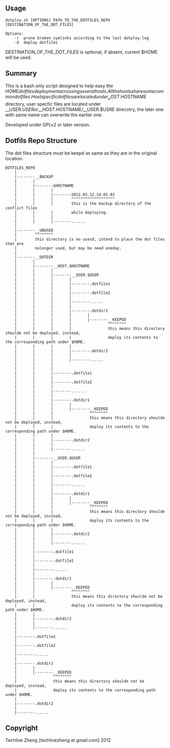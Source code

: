 Usage
-----

	dotploy.sh [OPTIONS] PATH_TO_THE_DOTFILES_REPO [DESTINATION_OF_THE_DOT_FILES]

	Options:
		-r	prune broken symlinks according to the last dotploy.log
		-d	deploy dotfiles

DESTINATION_OF_THE_DOT_FILES is optional, if absent, current $HOME will be used.

Summary
-------

This is a bash only script designed to help easy the $HOME dot files deployment
acrossing several hosts. All the hosts share some common dot files. Host specific
dot files are located under __HOST.$HOSTNAME directory, user specfic files are
located under \_\_USER.$USER or \_\_HOST.$HOSTNAME/\_\_USER.$USRE direcotry, the later
one with same name can overwrite the earlier one.


Developed under GPLv2 or later version.

Dotfils Repo Structure
----------------------

The dot files structure must be keepd as same as they are in the original location.

	DOTFILES_REPO
		|
		|--------__BACKUP
		|		|
		|		|--------$HOSTNAME
		|		|		|
		|		|		|--------2012.03.12.14.05.03
		|		|		|        ^^^^^^^^^^^^^^^^^^^
		|		|		|        this is the backup directory of the conflict files
		|		|		|        while deploying.
		|		|		|
		|		|		|--------......
		|
		|--------__UNUSED
		|        ^^^^^^^^
		|        this directory is no usesd, intend to place the dot files that are
		|        nolonger used, but may be need oneday.
		|
		|--------__DOTDIR
		|		|
		|		|--------__HOST.$HOSTNAME
		|		|		|
		|		|		|--------__USER.$USER
		|		|		|		|
		|		|		|		|--------.dotfile1
		|		|		|		|
		|		|		|		|--------.dotfile2
		|		|		|		|
		|		|		|		|--------......
		|		|		|		|
		|		|		|		|--------.dotdir1
		|		|		|		|		|
		|		|		|		|		|--------__KEEPED
		|		|		|		|		         ^^^^^^^^
		|		|		|		|		         this means this directory shoulde not be deployed, instead,
		|		|		|		|		         deploy its contents to the corresponding path under $HOME.
		|		|		|		|
		|		|		|		|--------.dotdir2
		|		|		|		|
		|		|		|		|--------......
		|		|		|
		|		|		|
		|		|		|--------.dotfile1
		|		|		|
		|		|		|--------.dotfile2
		|		|		|
		|		|		|--------......
		|		|		|
		|		|		|--------.dotdir1
		|		|		|		|
		|		|		|		|--------__KEEPED
		|		|		|		         ^^^^^^^^
		|		|		|		         this means this directory shoulde not be deployed, instead,
		|		|		|		         deploy its contents to the corresponding path under $HOME.
		|		|		|
		|		|		|--------.dotdir2
		|		|		|
		|		|		|--------......
		|		|
		|		|--------__USER.$USER
		|		|		|
		|		|		|--------.dotfile1
		|		|		|
		|		|		|--------.dotfile2
		|		|		|
		|		|		|--------......
		|		|		|
		|		|		|--------.dotdir1
		|		|		|		|
		|		|		|		|--------__KEEPED
		|		|		|		         ^^^^^^^^
		|		|		|		         this means this directory shoulde not be deployed, instead,
		|		|		|		         deploy its contents to the corresponding path under $HOME.
		|		|		|
		|		|		|--------.dotdir2
		|		|		|
		|		|		|--------......
		|		|
		|		|--------.dotfile1
		|		|
		|		|--------.dotfile2
		|		|
		|		|--------......
		|		|
		|		|--------.dotdir1
		|		|		|
		|		|		|--------__KEEPED
		|		|		         ^^^^^^^^
		|		|		         this means this directory shoulde not be deployed, instead,
		|		|		         deploy its contents to the corresponding path under $HOME.
		|		|
		|		|--------.dotdir2
		|		|
		|		|--------......
		|
		|--------.dotfile1
		|
		|--------.dotfile2
		|
		|--------......
		|
		|--------.dotdir1
		|		|
		|		|--------__KEEPED
		|		         ^^^^^^^^
		|		         this means this directory shoulde not be deployed, instead,
		|		         deploy its contents to the corresponding path under $HOME.
		|
		|--------.dotdir2
		|
		|--------......

Copyright
---------

Techlive Zheng [techlivezheng at gmail.com] 2012

